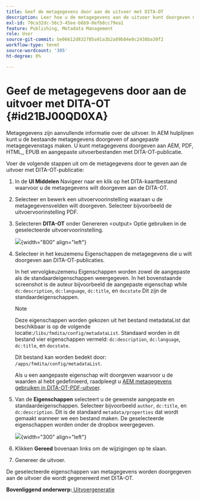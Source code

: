 ```yaml
---
title: Geef de metagegevens door aan de uitvoer met DITA-OT
description: Leer hoe u de metagegevens aan de uitvoer kunt doorgeven met DITA-OT-publicaties in AEM hulplijnen.
exl-id: 70ca32dc-56c3-45ee-b6b9-0efb8cc79ea1
feature: Publishing, Metadata Management
role: User
source-git-commit: be06612d832785a91a3b2a89b84e0c2438ba30f2
workflow-type: tm+mt
source-wordcount: '305'
ht-degree: 0%

---
```


# Geef de metagegevens door aan de uitvoer met DITA-OT {#id21BJ00QD0XA}

Metagegevens zijn aanvullende informatie over de uitvoer. In AEM hulplijnen kunt u de bestaande metagegevens doorgeven of aangepaste metagegevenstags maken. U kunt metagegevens doorgeven aan AEM, PDF, HTML,, EPUB en aangepaste uitvoerbestanden met DITA-OT-publicatie.

Voer de volgende stappen uit om de metagegevens door te geven aan de uitvoer met DITA-OT-publicatie:

1. In de **UI Middelen** Navigeer naar en klik op het DITA-kaartbestand waarvoor u de metagegevens wilt doorgeven aan de DITA-OT.
1. Selecteer en bewerk een uitvoervoorinstelling waaraan u de metagegevensvelden wilt doorgeven. Selecteer bijvoorbeeld de uitvoervoorinstelling PDF.
1. Selecteren **DITA-OT** onder Genereren &lt;output> Optie gebruiken in de geselecteerde uitvoervoorinstelling.

   ![](images/custom-meta-data-output-preset.png){width="800" align="left"}

1. Selecteer in het keuzemenu Eigenschappen de metagegevens die u wilt doorgeven aan DITA-OT-publicaties.

   In het vervolgkeuzemenu Eigenschappen worden zowel de aangepaste als de standaardeigenschappen weergegeven. In het bovenstaande screenshot is de auteur bijvoorbeeld de aangepaste eigenschap while `dc:description`, `dc:language`, `dc:title`, en `docstate` Dit zijn de standaardeigenschappen.

   >[!NOTE]
   >
   > Deze eigenschappen worden gekozen uit het bestand metadataList dat beschikbaar is op de volgende locatie:`/libs/fmdita/config/metadataList`. Standaard worden in dit bestand vier eigenschappen vermeld: `dc:description`, `dc:language`, `dc:title`, en `docstate`.

   Dit bestand kan worden bedekt door: `/apps/fmdita/config/metadataList`.

   Als u een aangepaste eigenschap wilt doorgeven waarvoor u de waarden al hebt gedefinieerd, raadpleegt u [AEM metagegevens gebruiken in DITA-OT-PDF-uitvoer](https://experienceleaguecommunities.adobe.com/t5/xml-documentation-discussions/use-aem-metadata-in-dita-ot-pdf-output/td-p/411880).

1. Van de **Eigenschappen** selecteert u de gewenste aangepaste en standaardeigenschappen. Selecteer bijvoorbeeld `author`, `dc:title`, en `dc:description`. Dit is de standaard `metadata/properties` dat wordt gemaakt wanneer we een bestand maken. De geselecteerde eigenschappen worden onder de dropbox weergegeven.

   ![](images/selected-metadata-properties.png){width="300" align="left"}

1. Klikken **Gereed** bovenaan links om de wijzigingen op te slaan.
1. Genereer de uitvoer.

De geselecteerde eigenschappen van metagegevens worden doorgegeven aan de uitvoer die wordt gegenereerd met DITA-OT.

**Bovenliggend onderwerp:**[ Uitvoergeneratie](generate-output.md)
